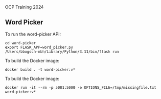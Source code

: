 OCP Training 2024

## Word Picker

To run the word-picker API:
```
cd word-picker
export FLASK_APP=word_picker.py
/Users/bbogsch-mbh/Library/Python/3.11/bin/flask run
```

To build the Docker image:

```
docker build . -t word-picker:v*
```


To build the Docker image:

```
docker run -it --rm -p 5001:5000 -e OPTIONS_FILE=/tmp/missingfile.txt word-picker:v*
```